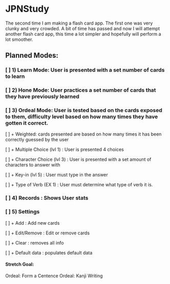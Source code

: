 # JPNStudy
The second time I am making a flash card app. The first one was very clunky and very crowded. A bit of time has passed and now I will attempt another flash card app, this time a lot simpler and hopefully will perform a lot smoother.

## Planned Modes:

### [ ] 1) Learn Mode: User is presented with a set number of cards to learn


### [ ] 2) Hone Mode: User practices a set number of cards that they have previously learned


### [ ] 3) Ordeal Mode: User is tested based on the cards exposed to them, difficulty level based on how many times they have gotten it correct.

[ ] + Weighted: cards presented are based on how many times it has been correctly guessed by the user

[ ] + Multiple Choice (lvl 1) : User is presented 4 choices
  
[ ] + Character Choice (lvl 3) : User is presented with a set amount of characters to answer with
  
[ ] + Key-in (lvl 5) : User must type in the answer
  
[ ] + Type of Verb (EX 1) : User must determine what type of verb it is.


### [ ] 4) Records : Shows User stats

  
### [ ] 5) Settings

[ ] + Add : Add new cards
  
[ ] + Edit/Remove : Edit or remove cards
  
[ ] + Clear : removes all info
  
[ ] + Default data : populates default data


#### Stretch Goal:
Ordeal: Form a Centence
Ordeal: Kanji Writing
